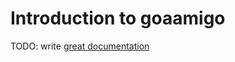 # Introduction to goaamigo

TODO: write [great documentation](http://jacobian.org/writing/what-to-write/)
